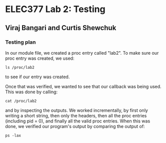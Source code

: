 # ELEC377 Lab 2: Testing
## Viraj Bangari and Curtis Shewchuk

### Testing plan

In our module file, we created a proc entry called "lab2". To make sure our proc entry was created, we used:
```
ls /proc/lab2
```
to see if our entry was created.

Once that was verified, we wanted to see that our callback was being used. This was done by calling:

```
cat /proc/lab2
```

and by inspecting the outputs. We worked incrementally, by first only writing a short string, then only the headers, then all the proc entries (including pid = 0), and finally all the valid proc entries. When this was done, we verified our program's output by comparing the output of:

```
ps -lax
```
